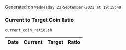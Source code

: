 Generated on `Wednesday 22-September-2021 at 19:15:49`

### Current to Target Coin Ratio
`current_coin_ratio.sh`

Date|Current|Target|Ratio
---|---|---|---
